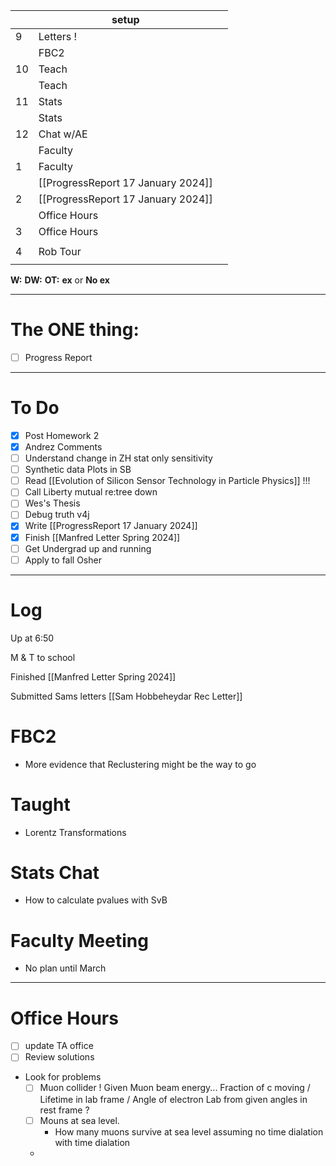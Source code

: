 
|     | setup                              |     |
| --- | ---------------------------------- | --- |
| 9   | Letters !                          |     |
|     | FBC2                               |     |
| 10  | Teach                              |     |
|     | Teach                              |     |
| 11  | Stats                              |     |
|     | Stats                              |     |
| 12  | Chat w/AE                          |     |
|     | Faculty                            |     |
| 1   | Faculty                            |     |
|     | [[ProgressReport 17 January 2024]] |     |
| 2   | [[ProgressReport 17 January 2024]] |     |
|     | Office Hours                       |     |
| 3   | Office Hours                       |     |
|     |                                    |     |
| 4   | Rob Tour                           |     |
|     |                                    |     |

**W:**
**DW:**
**OT:**
**ex** or **No ex**

---
# The ONE thing: 
- [ ] Progress Report

---
# To Do

- [x] Post Homework 2
- [x] Andrez Comments
- [ ] Understand change in ZH stat only sensitivity 
- [ ] Synthetic data Plots in SB 
- [ ] Read [[Evolution of Silicon Sensor Technology in Particle Physics]] !!!
- [ ] Call Liberty mutual re:tree down
- [ ] Wes's Thesis
- [ ] Debug truth v4j
- [x] Write  [[ProgressReport 17 January 2024]]
- [x] Finish [[Manfred Letter Spring 2024]]
- [ ] Get Undergrad up and running
- [ ] Apply to fall Osher 

---

# Log

Up at 6:50 

M & T to school

Finished [[Manfred Letter Spring 2024]]

Submitted Sams letters
[[Sam Hobbeheydar Rec Letter]]

# FBC2
- More evidence that Reclustering might be the way to go

# Taught 
- Lorentz Transformations

# Stats Chat
- How to calculate pvalues with SvB 

# Faculty Meeting
- No plan until March




---
# Office Hours
- [ ] update TA office
- [ ] Review solutions 
- Look for problems
	- [ ] Muon collider ! Given Muon beam energy...  Fraction of c moving / Lifetime in lab frame / Angle of electron Lab from given angles in rest frame ? 
	- [ ] Mouns at sea level.
		- How many muons survive at sea level assuming no time dialation with time dialation
	- 

